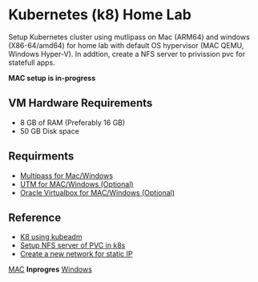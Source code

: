 # Kubernetes (k8) Home Lab

Setup Kubernetes cluster using mutlipass on Mac (ARM64) and windows (X86-64/amd64) for home lab with default OS hypervisor (MAC QEMU, Windows Hyper-V).
In addtion, create a NFS server to privission pvc for statefull apps.

**MAC setup is in-progress**


## VM Hardware Requirements
- 8 GB of RAM (Preferably 16 GB)
- 50 GB Disk space

## Requirments

- [Multipass for Mac/Windows](https://multipass.run/install)
- [UTM for MAC/Windows (Optional)](https://mac.getutm.app)
- [Oracle Virtualbox for MAC/Windows (Optional)](https://www.virtualbox.org/wiki/Downloads)

## Reference

- [K8 using kubeadm](https://blog.kubesimplify.com/kubernetes-on-apple-macbooks-m-series)
- [Setup NFS server of PVC in k8s](https://medium.com/@shatoddruh/kubernetes-how-to-install-the-nfs-server-and-nfs-dynamic-provisioning-on-azure-virtual-machines-e85f918c7f4b)
- [Create a new network for static IP](https://www.madalin.me/devops/2022/250/multipass-permanent-ip-private-network-hyperv-windows.html)

[MAC](mac-arm64/README.MD) **Inprogres**
[Windows](x86-64/README.MD)